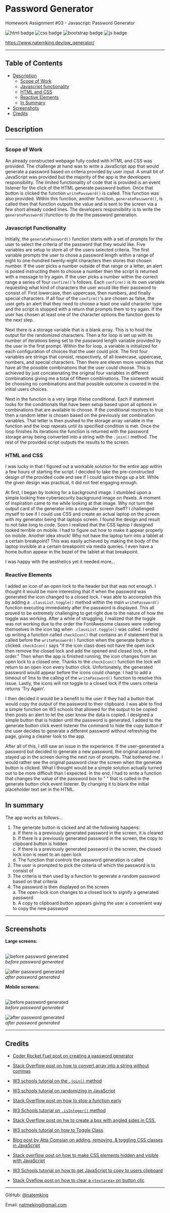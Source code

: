 # Password Generator
Homework Assignment #03 - Javascript: Password Generator

![html badge](https://img.shields.io/badge/html5%20-%23E34F26.svg?&style=for-the-badge&logo=html5&logoColor=white)
![css badge](https://img.shields.io/badge/css3%20-%231572B6.svg?&style=for-the-badge&logo=css3&logoColor=white)
![bootstrap badge](https://img.shields.io/badge/bootstrap%20-%23563D7C.svg?&style=for-the-badge&logo=bootstrap&logoColor=white)
![js badge](https://img.shields.io/badge/javascript%20-%23323330.svg?&style=for-the-badge&logo=javascript&logoColor=%23F7DF1E)

https://www.natemking.dev/pw_generator/

---

## Table of Contents
 * [Description](#description)
    + [Scope of Work](#scope-of-work)
    + [Javascript functionality](#javascript-functionality)
    + [HTML and CSS](#html-and-css)
    + [Reactive Elements](#reactive-elements)
    + [In Summary](#in-summary)
  * [Screenshots](#screenshots)
  * [Credits](#credits)

## Description
---
### Scope of Work
An already constructed webpage fully coded with HTML and CSS was provided. The challenge at hand was to write a JavaScript app that would generate a password based on criteria provided by user input. A small bit of JavaScript was provided but the majority of the app is the developers responsibility. The limited functionality of code that is provided is an event listener for the click of the HTML generate password button. Once that button is clicked the function `writePassword()` is called. This function was also provided. Within this function, another function, `generatePassword()`, is called then that function outputs the value and is sent to the screen via a few short already coded lines. The developers responsibility is to write the `generatePassword()`function to do the the password generation.

### Javascript Functionality
Initially, the `generatePassword()` function starts with a set of prompts for the user to select the criteria of the password that they would like. Five variables are setup to store all of the users selected criteria. The first variable prompts the user to chose a password length within a range of eight to one-hundred twenty-eight characters then stores that chosen number. If the user picks a number outside of that range or a letter, an alert is posted instructing them to choose a number then the script is returned with a message to try again. If the user picks a number within the correct range a series of four `confirm()`'s follows. Each `confirm()` is its own variable requesting what kind of characters the user would like their password to consist of. First lowercase, then uppercase, then numbers, and finally special characters. If all four of the `confirm()`'s are chosen as false, the user gets an alert that they need to choose a least one valid character type and the script is stopped with a return that prompts them to try again. If the user has chosen at least one of the character options the function goes to the next step. 

Next there is a storage variable that is a blank array. This is to hold the output for the randomized characters. Then a for loop is set up with its number of iterations being set to the password length variable provided by the user in the first prompt. Within the for loop, a variable is initialized for each configuration of choices that the user could pick. The first four variables are strings that consist, respectively, of all lowercase, uppercase, numbers, and special characters. Then there are eleven more variables that have all the possible combinations that the user could choose. This is achieved by just concatenating the original four variables in different combinations giving me a total of fifteen combinations. The sixteenth would be choosing no combinations and that possible outcome is covered in the initial users choices. 

Next in the function is a very large if/else conditional. Each if statement looks for the conditionals that have been setup based upon all options in combinations that are available to choose. If the conditional resolves to true then a random letter is chosen based on the previously set combination variables. That letter is then pushed to the storage array variable in the function and the loop repeats until its specified condition is met. Once the loop finishes its iterations the function is returned with the password storage array being converted into a string with the `.join()` method. The rest of the provided script outputs the results to the screen. 

### HTML and CSS
I was lucky in that I figured out a workable solution for the entire app within a few hours of starting the script. I decided to take the pre-constructed design of the provided code and see if I could spice things up a bit. While the given design was practical, it did not feel engaging enough.

At first, I began by looking for a background image. I stumbled upon a simple looking free cybersecurity background image on Pexels. A moment of inspiration came to me while looking at that image. Why not turn the output card of the generator into a computer screen itself? I challenged myself to see if I could use CSS and create an actual laptop on the screen with my generator being that laptops screen. I found the design and result to not take long to code. Soon I realized that the CSS laptop I designed looked terrible on mobile. I had to figure out how to make it appear properly on mobile. Another idea struck! Why not have the laptop turn into a tablet at a certain breakpoint? This was easily achieved by making the body of the laptop invisible at a certain breakpoint via media queries. I even have a home button appear in the bezel of the tablet at that breakpoint. 

I was happy with the aesthetics yet it needed more...

### Reactive Elements
I added an icon of an open lock to the header but that was not enough. I thought it would be more interesting that if when the password was generated the icon changed to a closed lock. I was able to accomplish this by adding a `.classList.toggle()` method within the main `writePassword()` function executing immediately after the password is displayed. This all proved to be extremely challenging to get right due to the nature of how the toggle was working. After a while of struggling, I realized that the toggle was not working due to the order the FontAwesome classes were ordering themselves in the icon tag when `.classList.toggle()` was called. I ended up writing a function called `checkIcon()` that contains an if statement that is called before the `writePassword()` function when the generate button is clicked. `checkIcon()` says "if the icon class does not have the open lock then remove the closed lock and add the opened and closed lock, in that order." Then when the app is finished running, the icon changes from an open lock to a closed one. Thanks to the `checkIcon()` function the lock will return to an open icon every button click. Unfortunately, the generated password would appear before the icons could change. I had to add a timeout of 1ms to the calling of the `writePassword()` function to resolve this issue. Lastly, the icons will not toggle to a closed lock if the users criteria returns 'Try Again'. 

I then decided it would be a benefit to the user if they had a button that would copy the output of the password to their clipboard. I was able to find a simple function on W3 schools that allowed for the output to be copied then posts an alert to let the user know the data is copied. I designed a simple button that is hidden until the password is generated. I added to the generate button click event listener the command to hide the copy button if the user decides to generate a different password without refreshing the page, giving a cleaner look to the app.

After all of this, I still saw an issue in the experience. If the user-generated a password but decided to generate a new password, the original password stayed up in the screen during the next run of prompts. That bothered me. I would rather see the original password clear the screen when the generate button is clicked. What I thought would be a simple solution actually turned out to be more difficult than I expected. In the end, I had to write a function that changes the value of the password box to " " that is called in the generate button click event listener. By changing it to blank the initial placeholder text set in the HTML.


## In summary
The app works as follows...
1. The generate button is clicked and all the following happens:<br>
    a. If there is a previously generated password in the screen, it is cleared<br>
    b. If there is a previously generated password in the screen, the copy to clipboard button is hidden<br>
    c. If there is a previously generated password in the screen, the closed lock icon is reset to an open lock<br>
    d. The function that controls the password generation is called<br>
2. The user is prompted to pick the criteria of which the password is to consist of
3. The criteria is then used by a function to generate a random password based on that criteria
4. The password is then displayed on the screen<br>
    a. The open-lock icon changes to a closed lock to signify a generated password<br>
    b. A copy to clipboard button appears giving the user a convenient way to copy the new password<br>
    
---

## Screenshots


<summary><strong>Large screens:</strong></summary>
<br>

![before password generated](./assets/images/screenshots/desktop-before.jpg?raw=true)
<br>
_before password generated_
<br>

![after password generated](./assets/images/screenshots/desktop-after.jpg?raw=true)
<br>
_after password generated_
<br>



<summary><strong>Mobile screens:</strong></summary>
<br>

![before password generated](./assets/images/screenshots/mobile-before.jpg?raw=true)
<br>
_before password generated_
<br>

![after password generated](./assets/images/screenshots/mobile-after.jpg?raw=true)
<br>
_after password generated_
<br>

---

## Credits
* [Coder Rocket Fuel post on creating a password generator](https://www.coderrocketfuel.com/article/generate-a-random-letter-from-the-alphabet-using-javascript)

* [Stack Overflow post on how to convert array into a string without commas](https://stackoverflow.com/questions/28007949/how-to-convert-array-into-string-without-comma-and-separated-by-space-in-javascr/28007965)

* [W3 schools tutorial on the `.join()` method](https://www.w3schools.com/jsref/jsref_join.asp)

* [W3 schools tutorial on randomizing in JavaScript](https://www.w3schools.com/js/js_random.asp)

* [Stack Overflow post on how to stop a function early](https://stackoverflow.com/questions/3330193/early-exit-from-function)


* [W3 Schools tutorial on `.isInteger()` method](https://www.w3schools.com/jsref/jsref_isinteger.asp#:~:text=The%20Number.,Otherwise%20it%20returns%20false)


* [Stack Overflow post on hw to create a box with angled sides in CSS.](https://stackoverflow.com/questions/12699210/background-square-with-one-side-at-an-angle)

* [W3 schools tutorial on how to Toggle Class](https://www.w3schools.com/howto/howto_js_toggle_class.asp)

* [Blog post by Atta Comsian on adding, removing, & toggling CSS classes in JavaScript](https://attacomsian.com/blog/javascript-add-remove-toggle-css-classes)

* [Stack overflow post on how to make CSS elements hidden and visible with JavaScript](https://stackoverflow.com/questions/8557119/making-a-button-invisible-by-clicking-another-button-in-html)

* [W3 Schools tutorial on how to get JavaScript to copy to users clipboard](https://www.w3schools.com/howto/howto_js_copy_clipboard.asp)

* [Stack Oveflow post on how to clear a `<textarea>` on button clic](https://stackoverflow.com/questions/15968911/how-to-clear-text-area-with-a-button-in-html-using-javascript)

---

GitHub: [@natemking](https://github.com/natemking/)

Email: [natmeking@gmail.com](mailto:natmeking@gmail.com)
